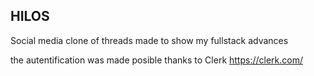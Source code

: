 ## HILOS
Social media clone of threads made to show my fullstack advances 


the autentification was made posible thanks to Clerk
https://clerk.com/
